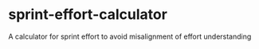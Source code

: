 # sprint-effort-calculator
A calculator for sprint effort to avoid misalignment of effort understanding

